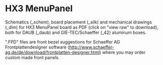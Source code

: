 HX3 MenuPanel
=============

Schematics (_schem), board placement (_silk) and mechanical drawings (_dim) for HX3 MenuPanel board as PDF (click on "view raw" to download), both for DAUB (_daub) and GIE-TEC/Schaeffer (_42) aluminum boxes.

".FPD" files are front bezel suggestions for Schaeffer AG Frontplattendesigner software (http://www.schaeffer-ag.de/de/download/frontplatten-designer.html) where you may order custom made front panels.
